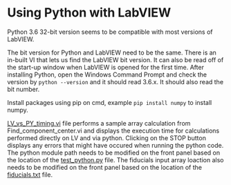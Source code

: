 # Using Python with LabVIEW

Python 3.6 32-bit version seems to be compatible with most versions of LabVIEW.

The bit version for Python and LabVIEW need to be the same. There is an in-built VI that lets us find the LabVIEW bit version. It can also be read off of the start-up window when LabVIEW is opened for the first time. After installing Python, open the Windows Command Prompt and check the version by `python --version` and it should read 3.6.x. It should also read the bit number.

Install packages using pip on cmd, example `pip install numpy` to install numpy.

[LV_vs_PY_timing.vi](https://github.com/murthysindhu/CMU_LabVIEW/blob/main/LabVIEW_w_Python/LV_vs_PY_timing.vi) file performs a sample array calculation from Find_component_center.vi and displays the execution time for calculations performed directly on LV and via python. Clicking on the STOP button displays any errors that might have occured when running the python code. The python module path needs to be modified on the front panel based on the location of the [test_python.py](https://github.com/murthysindhu/CMU_LabVIEW/blob/main/LabVIEW_w_Python/test_python.py) file. The fiducials input array loaction also needs to be modified on the front panel based on the location of the [fiducials.txt](https://github.com/murthysindhu/CMU_LabVIEW/blob/main/LabVIEW_w_Python/fiducials.txt) file.
